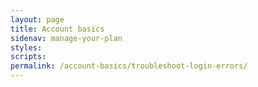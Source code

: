 ```yaml
---
layout: page
title: Account basics
sidenav: manage-your-plan
styles:
scripts:
permalink: /account-basics/troubleshoot-login-errors/
---
```

